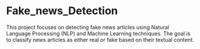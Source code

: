 # Fake_news_Detection
This project focuses on detecting fake news articles using Natural Language Processing (NLP) and Machine Learning techniques. The goal is to classify news articles as either real or fake based on their textual content.
